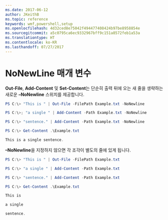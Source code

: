 ```yaml
---
ms.date: 2017-06-12
author: JKeithB
ms.topic: reference
keywords: wmf,powershell,setup
ms.openlocfilehash: 4d32ced8e75042f494477408424b97be8958854e
ms.sourcegitcommit: a5c0795ca6ec9332967bff9c151a8572feb1a53a
ms.translationtype: HT
ms.contentlocale: ko-KR
ms.lasthandoff: 07/27/2017
---
```

# <a name="nonewline-parameter"></a>NoNewLine 매개 변수
**Out-File**, **Add-Content** 및 **Set-Content**는 단순히 출력 뒤에 오는 새 줄을 생략하는 새로운 **–NoNewline** 스위치를 제공합니다.
```powershell
PS C:\> "This is " | Out-File -FilePath Example.txt -NoNewline

PS C:\>; "a single " | Add-Content -Path Example.txt -NoNewline

PS C:\> "sentence." | Add-Content -Path Example.txt -NoNewline

PS C:\> Get-Content .\Example.txt

This is a single sentence.
```
**–NoNewline**을 지정하지 않으면 각 조각이 별도의 줄에 있게 됩니다.
```powershell
PS C:\> "This is " | Out-File -FilePath Example.txt

PS C:\> "a single " | Add-Content -Path Example.txt

PS C:\> "sentence." | Add-Content -Path Example.txt

PS C:\> Get-Content .\Example.txt

This is

a single

sentence.
```

